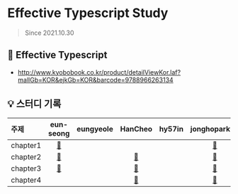 # Effective Typescript Study

> Since 2021.10.30

## 📘 Effective Typescript

- http://www.kyobobook.co.kr/product/detailViewKor.laf?mallGb=KOR&ejkGb=KOR&barcode=9788966263134

<!--
    링크가 없을 경우는 테이블에서 자신의 열 문자수만큼 빈칸으로 채웁니다.
    링크가 있을 경우 양쪽에 blank를 하나씩 삽입니다.
 -->

## 💡 스터디 기록

| 주제     |         eun-seong          | eungyeole |         HanCheo          | hy57in |         jonghopark95          |         ykss          |
| :------- | :------------------------: | :-------: | :----------------------: | :----: | :---------------------------: | :-------------------: |
| chapter1 | [🔗](./chapter1/eun-seong) |           |                          |        | [🔗](./chapter1/jonghopark95) |                       |
| chapter2 | [🔗](./chapter2/eun-seong) |           | [🔗](./chapter2/HanCheo) |        | [🔗](./chapter2/jonghopark95) |                       |
| chapter3 | [🔗](./chapter3/eun-seong) |           | [🔗](./chapter3/HanCheo) |        | [🔗](./chapter3/jonghopark95) |                       |
| chapter4 |                            |           | [🔗](./chapter4/HanCheo) |        | [🔗](./chapter4/jonghopark95) | [🔗](./chapter4/ykss) |
